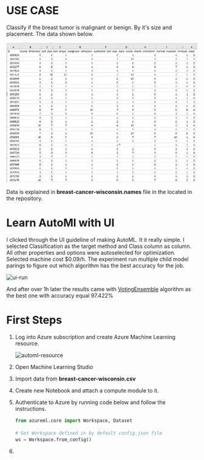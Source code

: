 # USE CASE
Classify if the breast tumor is malignant or benign. By it's size and placement. The data shown below.

![data-excel](.\data-excel.png)

Data is explained in **breast-cancer-wisconsin.names** file in the located in the repository.

# Learn AutoMl with UI

I clicked through the UI guideline of making AutoML. It it really simple. I selected Classification as the target method and Class column as column. All other properties and options were autoselected for optimization. Selected machine cost $0.09/h.  The experiment run multiple child model parings to figure out which algorithm has the best accuracy for the job.

![ui-run](E:\MAGISTERSKIE\SEMESTR2\Azure\Laby\AI-on-MS-Azure\Reports\AutoML\ui-run.png)



And after over 1h later the results came with [VotingEnsemble](https://ml.azure.com/experiments/id/2406bef4-357d-4e25-91f5-f56a73749add/runs/AutoML_ba4a282a-5b8d-46f9-ba48-7749b199b962_43?wsid=/subscriptions/da29bcc9-497c-44b3-95aa-169e164600f6/resourceGroups/AutoML-RG/providers/Microsoft.MachineLearningServices/workspaces/AutoML-Cancer&tid=3b50229c-cd78-4588-9bcf-97b7629e2f0f#model) algorithm as the best one with accuracy equal 97.422%

# First Steps

1. Log into Azure subscription and create Azure Machine Learning resource.

   ![automl-resource](E:\MAGISTERSKIE\SEMESTR2\Azure\Laby\AI-on-MS-Azure\Reports\AutoML\automl-resource.png)

2. Open Machine Learning Studio

3. Import data from **breast-cancer-wisconsin.csv**

4. Create new Notebook and attach a compute module to it.

5. Authenticate to Azure by running code below and follow the instructions.

   ```python
   from azureml.core import Workspace, Dataset
   
   # Get Workspace defined in by default config.json file
   ws = Workspace.from_config()
   ```

6. 